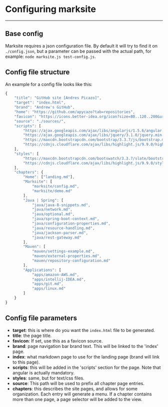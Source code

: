 # Configuring marksite
---
## Base config
Marksite requires a json configuration file. By default it will try to find it on `./config.json`, but a parameter can be passed with
the actual path, for example: `node marksite.js test-config.js`.

## Config file structure
An example for a config file looks like this:
```javascript
{
    "title": "GitHub site [Andres Picazo]",
    "target": "index.html",
    "brand": "Andrew's GitHub",
    "home": "https://github.com/apycazo?tab=repositories",
    "favicon": "https://icons.better-idea.org/icon?size=80..120..200&url=github.com",
    "source": "./sources/",
    "scripts": [
        "https://ajax.googleapis.com/ajax/libs/angularjs/1.5.6/angular.min.js",
        "https://ajax.googleapis.com/ajax/libs/jquery/3.1.0/jquery.min.js",
        "https://maxcdn.bootstrapcdn.com/bootstrap/3.3.7/js/bootstrap.min.js",
        "https://cdnjs.cloudflare.com/ajax/libs/highlight.js/9.9.0/highlight.min.js"
    ],
    "styles": [
        "https://maxcdn.bootstrapcdn.com/bootswatch/3.3.7/slate/bootstrap.min.css",
        "https://cdnjs.cloudflare.com/ajax/libs/highlight.js/9.9.0/styles/zenburn.min.css"
    ],
    "chapters": {
        "Home": ["landing.md"],
        "Marksite": [
            "marksite/config.md",
            "marksite/demo.md"
        ],
        "Java | Spring": [
            "java/java-8-snippets.md",
            "java/network.md",
            "java/optional.md",
            "java/spring-boot-context.md",
            "java/configuration-properties.md",
            "java/resource-handling.md",
            "java/jackson-parser.md",
            "java/rest-gateway.md"
        ],
        "Maven": [
            "maven/settings-example.md",
            "maven/external-properties.md",
            "maven/repository-configuration.md"
        ],
        "Applications": [
            "apps/amazon-AWS.md",
            "apps/intellij-IDEA.md",
            "apps/git.md",
            "apps/linux.md"
        ]
    }
}
```

## Config file parameters
* **target**: this is where do you want the ``index.html`` file to be generated.
* **title**: the page title.
* **favicon**: If set, use this as a favicon source.
* **brand**: page navigation bar brand text. This will be linked to the 'index' page.
* **index**: what markdown page to use for the landing page (brand will link to this page).
* **scripts**: this will be added in the 'scripts' section for the page. Note that angular is actually mandatory.
* **styles**: same, but for text/css files.
* **source**: This path will be used to prefix all chapter page entries.
* **chapters**: this describes the site pages, and allows for some organization. Each entry will generate a menu.
If a chapter contains more than one page, a page selector will be added to the view.
